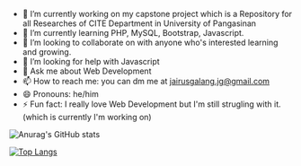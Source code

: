 
- 🔭 I’m currently working on my capstone project which is a Repository for all Researches of CITE Department in University of Pangasinan
- 🌱 I’m currently learning PHP, MySQL, Bootstrap, Javascript.
- 👯 I’m looking to collaborate on with anyone who's interested learning and growing.
- 🤔 I’m looking for help with Javascript
- 💬 Ask me about Web Development
- 📫 How to reach me: you can dm me at jairusgalang.jg@gmail.com
- 😄 Pronouns: he/him
- ⚡ Fun fact: I really love Web Development but I'm still strugling with it. (which is currently I'm working on)

![Anurag's GitHub stats](https://github-readme-stats.vercel.app/api?username=JairusGalang&show_icons=true&theme=radical)

[![Top Langs](https://github-readme-stats.vercel.app/api/top-langs/?username=JairusGalang&layout=compact&theme=radical)](https://github.com/anuraghazra/github-readme-stats)


